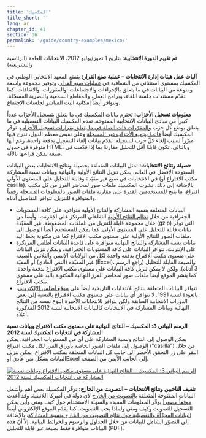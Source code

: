 ```yaml
---
title: 'المكسيك'
title_short: ''
lang: ar
chapter_id: 41
section: 36
permalink: '/guide/country-examples/mexico/'
---
```


**تم تقييم الدورة الانتخابية:** بتاريخ 1 تموز/يوليو 2012، الانتخابات العامة (الرئاسية والتشريعية)

**آليات عمل هيئات إدارة الانتخابات – عملية صنع القرار:** يتمتع المعهد الانتخابي الوطني في المكسيك بمستوى استثنائي من الشفافية في [عمليات صنع القرار](http://www.ine.mx/archivos3/portal/historico/contenido/Sesiones_del_CG/)، وتوفير مجموعة واسعة ومنوعة من البيانات في ما يتعلق بالإجراءات والاجتماعات، والمقررات، والاتفاقات. كما تقدّم مستندات جلسة اللقاء، وبرامج العمل، والمقاطع السمعية والبصرية المسجّلة. وتتوافر أيضاً إمكانية البث المباشر لجلسات الاجتماع.

**معلومات تسجيل الأحزاب:** تحترم بيانات المكسيك في ما يتعلق بتسجيل الأحزاب عدداً كبيراً من مبادئ البيانات الانتخابية المفتوحة. تقدم المكسيك البيانات التفصيلية في ما يتعلق بوضع كل حزب [والمقرّرات ذات الصلة في ما يتعلق بقرارات تسجيل الأحزاب](http://www.ine.mx/archivos3/portal/historico/contenido/Partidos_politicos_en_formacion/). توفّر المكسيك أيضاً [قائمةً بجميع الأحزاب غير المسجلة](http://www.ine.mx/archivos3/portal/historico/contenido/Historico_sobre_perdida_de_registro/) وعلى نقيض معظم الدول، تدرج فيها مبرّراً لسبب إلغاء كلّ حزب لتسجيله. تقدّم بيانات إلغاء التسجيل بدفعة واحدة، رغم أنها متوفرة في جدول HTML، وبالتالي، تكون قابلةً أقل للتحليل مقارنةً بما إذا قدّمت في صيغة يمكن قراءتها بالآلة.

**حصيلة ونتائج الانتخابات:** تمثل البيانات المتعلقة بحصيلة ونتائج الانتخابات بعض البيانات المفتوحة الأفضل في العالم. يمكن تنزيل النتائج الأولية والنهائية وبيانات نسبة المشاركة في الانتخابات في صيغ غير مقيّدة وقابلة للتحليل على المستوى الأولي (مكتب الاقتراع أو casilla). بالإضافة إلى ذلك، نشرت المكسيك ملفات صور لمحاضر الفرز من كل مكتب اقتراع، ما يتيح للمستخدمين القدرة على مقارنة ملفات الصور بالمعلومات المسجلة رقمياً والمتوافرة للتنزيل. تتوافر التفاصيل أدناه.

*   البيانات المتعلقة بنسبة المشاركة والنتائج الأولية متوافرة على كافة المستويات الجغرافية من خلال [نظام النتائج الأولية](https://prep2012.ife.org.mx/prep/introduccion.html) التفاعلي المرتكز على الإنترنت، وأيضاً من خلال مجموعة قابلة للتنزيل من الملفات المضغوطة، غير المقيّدة (gzip) التي توفّر بيانات قابلة للتحليل على المستوى الأولي. كما يمكن للمستخدم أيضاً الوصول إلى ملفات الصور للنتائج الأولية على مستوى مكتب الاقتراع كما هي مكتوبة بخط اليد.
*   بيانات نسبة المشاركة والنتائج النهائية متوافرة على [قاعدة البيانات أطلس](http://siceef.ife.org.mx/pef2012/SICEEF2012.html) المرتكزة على الإنترنت. تتوافر البيانات على كافة المستويات الجغرافية، ويمكن تنزيل البيانات على مستوى مكتب الاقتراع بدفعة واحدة لكل من الولايات الإثنتين والثلاثين بالصيغة غير المقيّدة (النص العادي) أو المقيّد (Excel)، والصيغة القابلة للتحليل (راجع الرسم 3 أدناه). ولكن لا يمكن تنزيل كافة البيانات على مستوى مكتب الاقتراع بدفعة واحدة. كما ينشر الموقع أيضاً ملفات صور لمحاضر الفرز النهائية المكتوبة باليد على مستوى مكتب الاقتراع.
*   تتوافر البيانات المتعلقة بنتائج الانتخابات التاريخية أيضاً على [موقع أطلس الإلكتروني](http://siceef.ife.org.mx/pef2012/SICEEF2012.html)، بالعودة لسنة 1991. لا تتوافر أي بيانات على مستوى مكتب الاقتراع بالنسبة إلى بعض الدورات الانتخابية السابقة ولكن يتوافر للانتخابات الأخيرة النوع نفسه من النتائج النهائية وبيانات المشاركة في الانتخابات كالبيانات الانتخابية لسنة 2012 المذكورة أعلاه.

**الرسم البياني 3: المكسيك – النتائج النهائية على مستوى مكتب الاقتراع وبيانات نسبة المشاركة في انتخابات المكسيك لسنة 2012**  
يمكن الوصول إلى النتائج ونسبة المشاركة على أي من المستويات الجغرافية. يمكن الوصول إلى ملفات الصور الخاصة بأوراق الفرز لكل مكتب اقتراع ("casilla") من خلال النقر على زر التحقق الأخضر إلى جانب كل البيانات المتعلقة بمكتب الاقتراع. يمكن تنزيل البيانات بشكل نص عادي أوExcel إلى الجانب الأيمن من الصفحة.

[![الرسم البياني 3: المكسيك – النتائج النهائية على مستوى مكتب الاقتراع وبيانات نسبة المشاركة في انتخابات المكسيك لسنة 2012](/images/guide/figure_3_mexico.png)](/images/guide/figure_3_mexico.png)

**تثقيف الناخبين ونتائج الانتخابات – التصويت من الخارج:** توفّر المكسيك بعض أهم وأشمل البيانات المفتوحة المتعلقة [بالتصويت من الخارج](http://www.votoextranjero.mx/) لأي دولة في أميركا اللاتينية. وقد أعدت [موقعاً مصغراً](http://www.votoextranjero.mx/) يوفّر المعلومات المفيدة والسهلة الاستخدام حول كيف ومتى وأين يمكن التسجيل للتصويت وكيف ومتى ولماذا يجب التصويت. كما يقدّم الموقع الإلكتروني أيضاً [البيانات المجزّأة والتفصيلية حول نتائج التصويت من الخارج ونسبة المشاركة](http://www.votoextranjero.mx/documents/10157/4fe7cd4d-8e67-487a-8b60-26ce0894e874)، بالإضافة إلى التصوّر الشامل للبيانات من خلال الجداول والرسوم والخرائط البيانية. إلاّ أنّ هذه البيانات متوافرة فقط بصيغة غير قابلة للتحليل (PDF).
